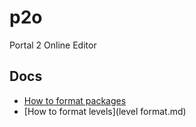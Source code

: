 # p2o
Portal 2 Online Editor

## Docs
* [How to format packages](packages.md)
* [How to format levels](level format.md)
